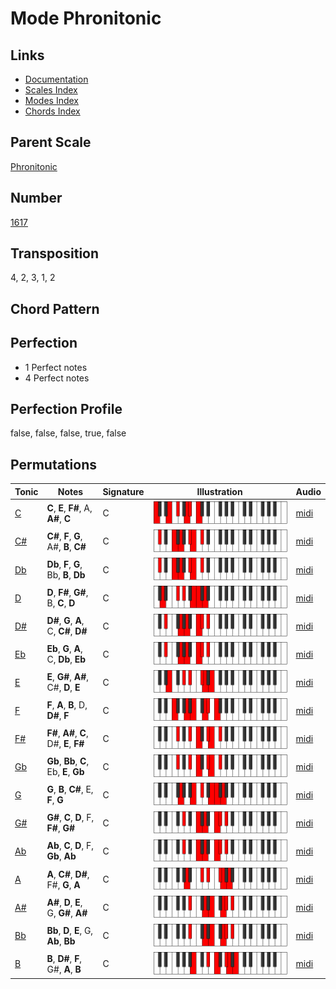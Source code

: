 # Mode Phronitonic

## Links

- [Documentation](README.md)
- [Scales Index](Scales.md)
- [Modes Index](Modes.md)
- [Chords Index](Chords.md)

## Parent Scale

[Phronitonic](ScalePhronitonic.md)

## Number

[1617](https://ianring.com/musictheory/scales/1617)

## Transposition

4, 2, 3, 1, 2

## Chord Pattern



## Perfection

- 1 Perfect notes
- 4 Perfect notes

## Perfection Profile

false, false, false, true, false

## Permutations

| Tonic | Notes | Signature | Illustration | Audio |
|-------|-------|-----------|--------------|-------|
| [C](ModeCNaturalPhronitonic.md) | **C**, **E**, **F#**, A, **A#**, **C** | C | ![CNaturalPhronitonic](ModeCNaturalPhronitonic.png) | [midi](https://github.com/edipermadi/music/blob/main/docs/ModeCNaturalPhronitonic.mid?raw=true) |
| [C#](ModeCSharpPhronitonic.md) | **C#**, **F**, **G**, A#, **B**, **C#** | C | ![CSharpPhronitonic](ModeCSharpPhronitonic.png) | [midi](https://github.com/edipermadi/music/blob/main/docs/ModeCSharpPhronitonic.mid?raw=true) |
| [Db](ModeDFlatPhronitonic.md) | **Db**, **F**, **G**, Bb, **B**, **Db** | C | ![DFlatPhronitonic](ModeDFlatPhronitonic.png) | [midi](https://github.com/edipermadi/music/blob/main/docs/ModeDFlatPhronitonic.mid?raw=true) |
| [D](ModeDNaturalPhronitonic.md) | **D**, **F#**, **G#**, B, **C**, **D** | C | ![DNaturalPhronitonic](ModeDNaturalPhronitonic.png) | [midi](https://github.com/edipermadi/music/blob/main/docs/ModeDNaturalPhronitonic.mid?raw=true) |
| [D#](ModeDSharpPhronitonic.md) | **D#**, **G**, **A**, C, **C#**, **D#** | C | ![DSharpPhronitonic](ModeDSharpPhronitonic.png) | [midi](https://github.com/edipermadi/music/blob/main/docs/ModeDSharpPhronitonic.mid?raw=true) |
| [Eb](ModeEFlatPhronitonic.md) | **Eb**, **G**, **A**, C, **Db**, **Eb** | C | ![EFlatPhronitonic](ModeEFlatPhronitonic.png) | [midi](https://github.com/edipermadi/music/blob/main/docs/ModeEFlatPhronitonic.mid?raw=true) |
| [E](ModeENaturalPhronitonic.md) | **E**, **G#**, **A#**, C#, **D**, **E** | C | ![ENaturalPhronitonic](ModeENaturalPhronitonic.png) | [midi](https://github.com/edipermadi/music/blob/main/docs/ModeENaturalPhronitonic.mid?raw=true) |
| [F](ModeFNaturalPhronitonic.md) | **F**, **A**, **B**, D, **D#**, **F** | C | ![FNaturalPhronitonic](ModeFNaturalPhronitonic.png) | [midi](https://github.com/edipermadi/music/blob/main/docs/ModeFNaturalPhronitonic.mid?raw=true) |
| [F#](ModeFSharpPhronitonic.md) | **F#**, **A#**, **C**, D#, **E**, **F#** | C | ![FSharpPhronitonic](ModeFSharpPhronitonic.png) | [midi](https://github.com/edipermadi/music/blob/main/docs/ModeFSharpPhronitonic.mid?raw=true) |
| [Gb](ModeGFlatPhronitonic.md) | **Gb**, **Bb**, **C**, Eb, **E**, **Gb** | C | ![GFlatPhronitonic](ModeGFlatPhronitonic.png) | [midi](https://github.com/edipermadi/music/blob/main/docs/ModeGFlatPhronitonic.mid?raw=true) |
| [G](ModeGNaturalPhronitonic.md) | **G**, **B**, **C#**, E, **F**, **G** | C | ![GNaturalPhronitonic](ModeGNaturalPhronitonic.png) | [midi](https://github.com/edipermadi/music/blob/main/docs/ModeGNaturalPhronitonic.mid?raw=true) |
| [G#](ModeGSharpPhronitonic.md) | **G#**, **C**, **D**, F, **F#**, **G#** | C | ![GSharpPhronitonic](ModeGSharpPhronitonic.png) | [midi](https://github.com/edipermadi/music/blob/main/docs/ModeGSharpPhronitonic.mid?raw=true) |
| [Ab](ModeAFlatPhronitonic.md) | **Ab**, **C**, **D**, F, **Gb**, **Ab** | C | ![AFlatPhronitonic](ModeAFlatPhronitonic.png) | [midi](https://github.com/edipermadi/music/blob/main/docs/ModeAFlatPhronitonic.mid?raw=true) |
| [A](ModeANaturalPhronitonic.md) | **A**, **C#**, **D#**, F#, **G**, **A** | C | ![ANaturalPhronitonic](ModeANaturalPhronitonic.png) | [midi](https://github.com/edipermadi/music/blob/main/docs/ModeANaturalPhronitonic.mid?raw=true) |
| [A#](ModeASharpPhronitonic.md) | **A#**, **D**, **E**, G, **G#**, **A#** | C | ![ASharpPhronitonic](ModeASharpPhronitonic.png) | [midi](https://github.com/edipermadi/music/blob/main/docs/ModeASharpPhronitonic.mid?raw=true) |
| [Bb](ModeBFlatPhronitonic.md) | **Bb**, **D**, **E**, G, **Ab**, **Bb** | C | ![BFlatPhronitonic](ModeBFlatPhronitonic.png) | [midi](https://github.com/edipermadi/music/blob/main/docs/ModeBFlatPhronitonic.mid?raw=true) |
| [B](ModeBNaturalPhronitonic.md) | **B**, **D#**, **F**, G#, **A**, **B** | C | ![BNaturalPhronitonic](ModeBNaturalPhronitonic.png) | [midi](https://github.com/edipermadi/music/blob/main/docs/ModeBNaturalPhronitonic.mid?raw=true) |
